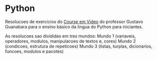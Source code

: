 # Python

Resolucoes de exercicios do [Course em Video](https://www.youtube.com/channel/UCrWvhVmt0Qac3HgsjQK62FQ) do professor Gustavo Guanabara para o ensino básico da lingua do Python para iniciantes.

As resolucoes sao divididas em tres mundos:
Mundo 1 (variaveis, operadores, modulos, manipulacoes de textos e, cores)
Mundo 2 (condicoes, estrutura de repeticoes)
Mundo 3 (listas, turplas, dicionarios, funcoes, modulos e pacotes)
